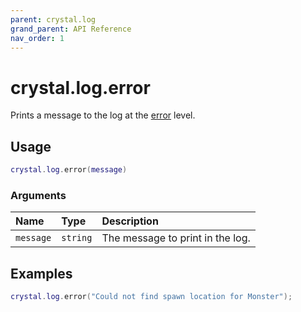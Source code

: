 ```yaml
---
parent: crystal.log
grand_parent: API Reference
nav_order: 1
---
```


# crystal.log.error

Prints a message to the log at the [error](verbosity) level.

## Usage

```lua
crystal.log.error(message)
```

### Arguments

| Name      | Type     | Description                      |
| :-------- | :------- | :------------------------------- |
| `message` | `string` | The message to print in the log. |

## Examples

```lua
crystal.log.error("Could not find spawn location for Monster");
```
